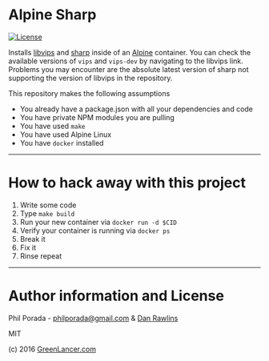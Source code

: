 # Alpine Sharp
[![License](https://img.shields.io/badge/license-MIT-brightgreen.svg)](LICENSE)

Installs [libvips](https://pkgs.alpinelinux.org/packages?name=vips*&branch=&repo=&arch=&maintainer=) and [sharp](https://github.com/lovell/sharp) inside of an [Alpine](https://alpinelinux.org/) container. You can check the available versions of `vips` and `vips-dev` by navigating to the libvips link. Problems you may encounter are the absolute latest version of sharp not supporting the version of libvips in the repository.

This repository makes the following assumptions

* You already have a package.json with all your dependencies and code
* You have private NPM modules you are pulling
* You have used `make`
* You have used Alpine Linux
* You have `docker` installed

- - - -
# How to hack away with this project

1. Write some code
1. Type `make build`
1. Run your new container via `docker run -d $CID`
1. Verify your container is running via `docker ps`
1. Break it
1. Fix it
1. Rinse repeat

- - - -
# Author information and License

Phil Porada - philporada@gmail.com & [Dan Rawlins](https://github.com/drrawlins)

MIT

(c) 2016 [GreenLancer.com](http://www.greenlancer.com)
